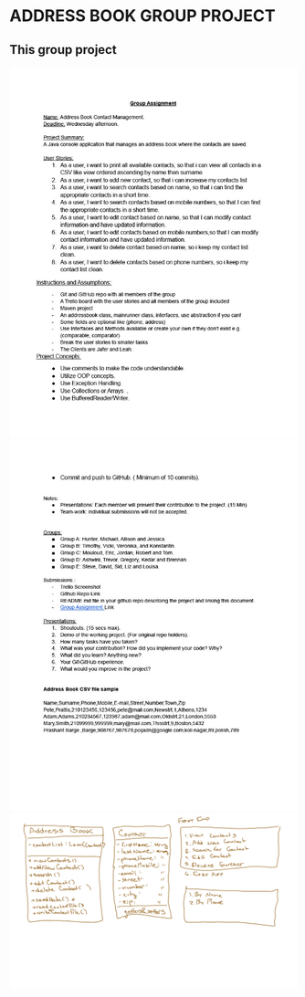 # ADDRESS BOOK GROUP PROJECT
## This group project 
![](https://github.com/pplknomeasb/Address_Book_Contact_Method/blob/kedar/images/Group%20Assignment1024_1.jpg)
![](https://github.com/pplknomeasb/Address_Book_Contact_Method/blob/kedar/images/Group%20Assignment1024_2.jpg)
![](https://github.com/pplknomeasb/Address_Book_Contact_Method/blob/kedar/images/whiteboard.png)
